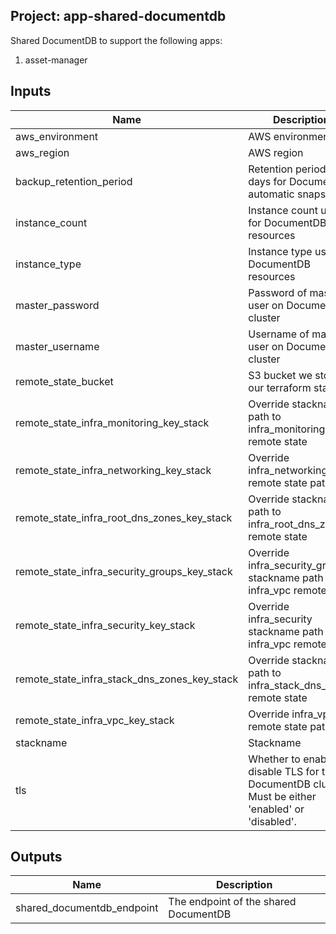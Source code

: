 ## Project: app-shared-documentdb

Shared DocumentDB to support the following apps:
  1. asset-manager

## Inputs

| Name | Description | Type | Default | Required |
|------|-------------|:----:|:-----:|:-----:|
| aws\_environment | AWS environment | string | n/a | yes |
| aws\_region | AWS region | string | `"eu-west-1"` | no |
| backup\_retention\_period | Retention period in days for DocumentDB automatic snapshots | string | `"1"` | no |
| instance\_count | Instance count used for DocumentDB resources | string | `"3"` | no |
| instance\_type | Instance type used for DocumentDB resources | string | `"db.r5.large"` | no |
| master\_password | Password of master user on DocumentDB cluster | string | n/a | yes |
| master\_username | Username of master user on DocumentDB cluster | string | n/a | yes |
| remote\_state\_bucket | S3 bucket we store our terraform state in | string | n/a | yes |
| remote\_state\_infra\_monitoring\_key\_stack | Override stackname path to infra\_monitoring remote state | string | `""` | no |
| remote\_state\_infra\_networking\_key\_stack | Override infra\_networking remote state path | string | `""` | no |
| remote\_state\_infra\_root\_dns\_zones\_key\_stack | Override stackname path to infra\_root\_dns\_zones remote state | string | `""` | no |
| remote\_state\_infra\_security\_groups\_key\_stack | Override infra\_security\_groups stackname path to infra\_vpc remote state | string | `""` | no |
| remote\_state\_infra\_security\_key\_stack | Override infra\_security stackname path to infra\_vpc remote state | string | `""` | no |
| remote\_state\_infra\_stack\_dns\_zones\_key\_stack | Override stackname path to infra\_stack\_dns\_zones remote state | string | `""` | no |
| remote\_state\_infra\_vpc\_key\_stack | Override infra\_vpc remote state path | string | `""` | no |
| stackname | Stackname | string | n/a | yes |
| tls | Whether to enable or disable TLS for the DocumentDB cluster. Must be either 'enabled' or 'disabled'. | string | `"disabled"` | no |

## Outputs

| Name | Description |
|------|-------------|
| shared\_documentdb\_endpoint | The endpoint of the shared DocumentDB |

